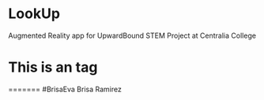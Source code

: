 # LookUp
Augmented Reality app for UpwardBound STEM Project at Centralia College

# This is an <Jamison11> tag
=======
#BrisaEva
Brisa Ramirez

